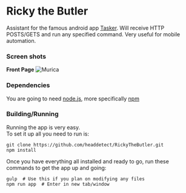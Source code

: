 Ricky the Butler
===========================

Assistant for the famous android app [Tasker](https://play.google.com/store/apps/details?id=net.dinglisch.android.taskerm&hl=en). Will receive HTTP POSTS/GETS and run any specified command. Very useful for mobile automation.

### Screen shots
**Front Page**
![Murica](http://i.imgur.com/Iycr5vj.png "Very rough sketch of the program")


### Dependencies

You are going to need [node.js](http://nodejs.org/), more specifically [npm](http://nodejs.org/)

### Building/Running

Running the app is very easy.  
To set it up all you need to run is:

```shell
git clone https://github.com/headdetect/RickyTheButler.git
npm install
```
Once you have everything all installed and ready to go, run these commands to get the app up and going:

```shell
gulp  # Use this if you plan on modifying any files
npm run app  # Enter in new tab/window
```